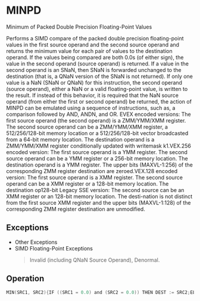 # MINPD

Minimum of Packed Double Precision Floating-Point Values

Performs a SIMD compare of the packed double precision floating-point values in the first source operand and the second source operand and returns the minimum value for each pair of values to the destination operand.
If the values being compared are both 0.0s (of either sign), the value in the second operand (source operand) is returned.
If a value in the second operand is an SNaN, then SNaN is forwarded unchanged to the destination (that is, a QNaN version of the SNaN is not returned).
If only one value is a NaN (SNaN or QNaN) for this instruction, the second operand (source operand), either a NaN or a valid floating-point value, is written to the result.
If instead of this behavior, it is required that the NaN source operand (from either the first or second operand) be returned, the action of MINPD can be emulated using a sequence of instructions, such as, a comparison followed by AND, ANDN, and OR.
EVEX encoded versions: The first source operand (the second operand) is a ZMM/YMM/XMM register.
The second source operand can be a ZMM/YMM/XMM register, a 512/256/128-bit memory location or a 512/256/128-bit vector broadcasted from a 64-bit memory location.
The destination operand is a ZMM/YMM/XMM register conditionally updated with writemask k1.VEX.256 encoded version: The first source operand is a YMM register.
The second source operand can be a YMM register or a 256-bit memory location.
The destination operand is a YMM register.
The upper bits (MAXVL-1:256) of the corresponding ZMM register destination are zeroed.VEX.128 encoded version: The first source operand is a XMM register.
The second source operand can be a XMM register or a 128-bit memory location.
The destination op128-bit Legacy SSE version: The second source can be an XMM register or an 128-bit memory location.
The desti-nation is not distinct from the first source XMM register and the upper bits (MAXVL-1:128) of the corresponding ZMM register destination are unmodified.

## Exceptions

- Other Exceptions
- SIMD Floating-Point Exceptions
  > Invalid (including QNaN Source Operand), Denormal.

## Operation

```C
MIN(SRC1, SRC2){IF ((SRC1 = 0.0) and (SRC2 = 0.0)) THEN DEST := SRC2;ELSE IF (SRC1 = NaN) THEN DEST := SRC2; FI;ELSE IF (SRC2 = NaN) THEN DEST := SRC2; FI;ELSE IF (SRC1 < SRC2) THEN DEST := SRC1;ELSE DEST := SRC2; FI; }VMINPD (EVEX Encoded Version)(KL, VL) = (2, 128), (4, 256), (8, 512)FOR j := 0 TO KL-1i := j * 64IF k1[j] OR *no writemask*THEN IF (EVEX.b = 1) AND (SRC2 *is memory*)THENDEST[i+63:i] := MIN(SRC1[i+63:i], SRC2[63:0])ELSE DEST[i+63:i] := MIN(SRC1[i+63:i], SRC2[i+63:i])FI;ELSE IF *merging-masking*; merging-maskingTHEN *DEST[i+63:i] remains unchanged*ELSE  DEST[i+63:i] := 0 ; zeroing-maskingFIFI;ENDFORDEST[MAXVL-1:VL] := 0VMINPD (VEX.256 Encoded Version)DEST[63:0] := MIN(SRC1[63:0], SRC2[63:0])DEST[127:64] := MIN(SRC1[127:64], SRC2[127:64])DEST[191:128] := MIN(SRC1[191:128], SRC2[191:128])DEST[255:192] := MIN(SRC1[255:192], SRC2[255:192])VMINPD (VEX.128 Encoded Version)DEST[63:0] := MIN(SRC1[63:0], SRC2[63:0])DEST[127:64] := MIN(SRC1[127:64], SRC2[127:64])DEST[MAXVL-1:128] := 0MINPD (128-bit Legacy SSE Version)DEST[63:0] := MIN(SRC1[63:0], SRC2[63:0])Intel C/C++ Compiler Intrinsic EquivalentVMINPD __m512d _mm512_min_pd( __m512d a, __m512d b);VMINPD __m512d _mm512_mask_min_pd(__m512d s, __mmask8 k, __m512d a, __m512d b);VMINPD __m512d _mm512_maskz_min_pd( __mmask8 k, __m512d a, __m512d b);VMINPD __m512d _mm512_min_round_pd( __m512d a, __m512d b, int);VMINPD __m512d _mm512_mask_min_round_pd(__m512d s, __mmask8 k, __m512d a, __m512d b, int);VMINPD __m512d _mm512_maskz_min_round_pd( __mmask8 k, __m512d a, __m512d b, int);VMINPD __m256d _mm256_mask_min_pd(__m256d s, __mmask8 k, __m256d a, __m256d b);VMINPD __m256d _mm256_maskz_min_pd( __mmask8 k, __m256d a, __m256d b);VMINPD __m128d _mm_mask_min_pd(__m128d s, __mmask8 k, __m128d a, __m128d b);VMINPD __m128d _mm_maskz_min_pd( __mmask8 k, __m128d a, __m128d b);VMINPD __m256d _mm256_min_pd (__m256d a, __m256d b);MINPD __m128d _mm_min_pd (__m128d a, __m128d b);
```
